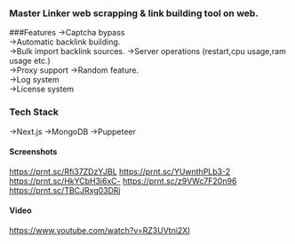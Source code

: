 ### Master Linker web scrapping & link building tool on web.

###Features
->Captcha bypass	
->Automatic backlink building.	
->Bulk import backlink sources.	
->Server operations (restart,cpu usage,ram usage etc.)	
->Proxy support	
->Random feature.	
->Log system	
->License system	

### Tech Stack
->Next.js
->MongoDB
->Puppeteer

#### Screenshots
https://prnt.sc/Rfi37ZDzYJBL
https://prnt.sc/YUwnthPLb3-2
https://prnt.sc/HkYCbH3i6xC-
https://prnt.sc/z9VWc7F20n96
https://prnt.sc/TBCJRxg03DRj

#### Video
https://www.youtube.com/watch?v=RZ3UVtni2XI

